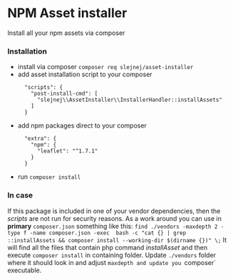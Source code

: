 # NPM Asset installer
Install all your npm assets via composer

### Installation
- install via composer `composer req slejnej/asset-installer`
- add asset installation script to your composer
    ```
      "scripts": {
        "post-install-cmd": [
          "slejnej\\AssetInstaller\\InstallerHandler::installAssets"
        ]
      }
    ```
- add npm packages direct to your composer
    ```
      "extra": {
        "npm": {
          "leaflet": "^1.7.1"
        }
      }
    ```
- run `composer install`

### In case
If this package is included in one of your vendor dependencies, then the _scripts_ are not run for security reasons. As a work around you can use in __primary__ `composer.json` something like this:
    ```
    find ./vendors -maxdepth 2 -type f -name composer.json -exec  bash -c "cat {} | grep ::installAssets && composer install --working-dir $(dirname {})" \;
    ```
It will find all the files that contain php command _installAsset_ and then execute `composer install` in containing folder.
Update `./vendors` folder where it should look in and adjust `maxdepth and update you `composer` executable.
